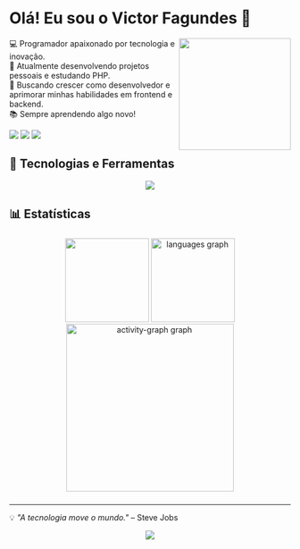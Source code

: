 # Olá! Eu sou o Victor Fagundes 👋  
<img src="https://media.giphy.com/media/qgQUggAC3Pfv687qPC/giphy.gif" align="right" width="200" />

💻 Programador apaixonado por tecnologia e inovação.  
🚀 Atualmente desenvolvendo projetos pessoais e estudando PHP.  
🎯 Buscando crescer como desenvolvedor e aprimorar minhas habilidades em frontend e backend.  
📚 Sempre aprendendo algo novo!  


<div> 
 
<a href="mailto:victorfagundes123@gmail.com"><img src="https://img.shields.io/badge/-Gmail-%23D32F2F?style=for-the-badge&logo=gmail&logoColor=white" target="_blank"></a>
  <a href="https://www.linkedin.com/in/victor-fagundes-324070259/" target="_blank"><img src="https://img.shields.io/badge/-LinkedIn-%230077B5?style=for-the-badge&logo=linkedin&logoColor=white" target="_blank"></a> 
<a href="https://vfdev.com.br/" target="_blank"><img src="https://img.shields.io/badge/-Portfólio-%23B0BEC5?&logo=google-chrome&logoColor=black&labelColor=&style=for-the-badge"/></a>

<!--   <a href="https://instagram.com/rafaballerini" target="_blank"><img src="https://img.shields.io/badge/-Instagram-%23E4405F?style=for-the-badge&logo=instagram&logoColor=white" target="_blank"></a> -->
</div>



## 🚀 Tecnologias e Ferramentas  

<div align="center">
  <img src="https://skillicons.dev/icons?i=js,ts,php,react,next,html,css,docker,linux" />
</div>

## 📊 Estatísticas  
###

<div align="center">
  <img src="https://github-readme-stats.vercel.app/api?username=fagundes321&show_icons=true&include_all_commits=true&count_private=true&hide_border=true&hide_title=true&theme=github_dark&cache_seconds=3600"
    height="150"
     />
  <img src="https://github-readme-stats.vercel.app/api/top-langs?username=fagundes321&locale=pt-br&hide_title=true&layout=compact&card_width=320&langs_count=6&theme=github_dark&hide_border=true&order=2" height="150" alt="languages graph"  />
  <img src="https://github-readme-activity-graph.vercel.app/graph?username=fagundes321&include_all_commits=true&count_private=true&radius=16&theme=github-dark&area=true&order=5&hide_border=true&hide_title=true" height="300" alt="activity-graph graph"  />
</div>

###

---

💡 *"A tecnologia move o mundo."*  – Steve Jobs  
<div align="center">
  <img src="https://visitor-badge.laobi.icu/badge?page_id=fagundes321.fagundes321&"  />
</div>
